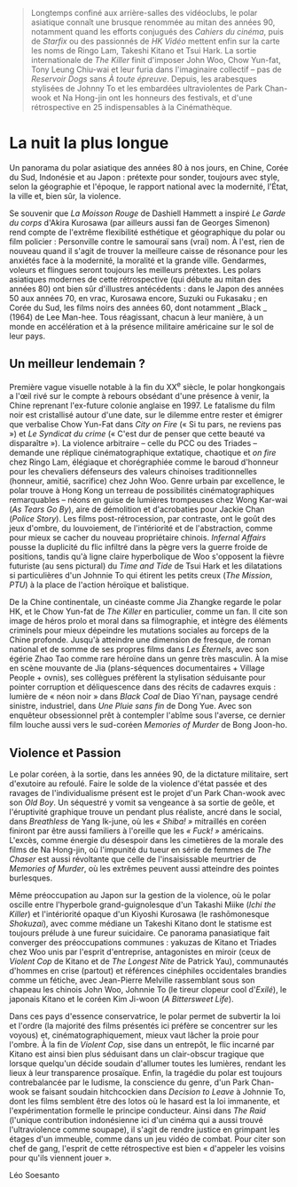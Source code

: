> Longtemps confiné aux arrière-salles des vidéoclubs, le polar asiatique connaît une brusque renommée au mitan des années 90, notamment quand les efforts conjugués des _Cahiers du cinéma_, puis de _Starfix_ ou des passionnés de _HK Vidéo_ mettent enfin sur la carte les noms de Ringo Lam, Takeshi Kitano et Tsui Hark. La sortie internationale de _The Killer_ finit d'imposer John Woo, Chow Yun-fat, Tony Leung Chiu-wai et leur furia dans l'imaginaire collectif – pas de _Reservoir Dogs_ sans _À toute épreuve_. Depuis, les arabesques stylisées de Johnny To et les embardées ultraviolentes de Park Chan-wook et Na Hong-jin ont les honneurs des festivals, et d'une rétrospective en 25 indispensables à la Cinémathèque.

# La nuit la plus longue

Un panorama du polar asiatique des années 80 à nos jours, en Chine, Corée du Sud, Indonésie et au Japon : prétexte pour sonder, toujours avec style, selon la géographie et l'époque, le rapport national avec la modernité, l'État, la ville et, bien sûr, la violence.

Se souvenir que _La Moisson Rouge_ de Dashiell Hammett a inspiré _Le Garde du corps_ d'Akira Kurosawa (par ailleurs aussi fan de Georges Simenon) rend compte de l'extrême flexibilité esthétique et géographique du polar ou film policier : Personville contre le samouraï sans (vrai) nom. À l'est, rien de nouveau quand il s'agit de trouver la meilleure caisse de résonance pour les anxiétés face à la modernité, la moralité et la grande ville. Gendarmes, voleurs et flingues seront toujours les meilleurs prétextes. Les polars asiatiques modernes de cette rétrospective (qui débute au mitan des années 80) ont bien sûr d'illustres antécédents : dans le Japon des années 50 aux années 70, en vrac, Kurosawa encore, Suzuki ou Fukasaku ; en Corée du Sud, les films noirs des années 60, dont notamment _Black _ (1964) de Lee Man-hee. Tous réagissant, chacun à leur manière, à un monde en accélération et à la présence militaire américaine sur le sol de leur pays.

## Un meilleur lendemain ?

Première vague visuelle notable à la fin du XX<sup>e</sup> siècle, le polar hongkongais a l'œil rivé sur le compte à rebours obsédant d'une présence à venir, la Chine reprenant l'ex-future colonie anglaise en 1997. Le fatalisme du film noir est cristallisé autour d'une date, sur le dilemme entre rester et émigrer que verbalise Chow Yun-Fat dans _City on Fire_ (« Si tu pars, ne reviens pas ») et _Le Syndicat du crime_ (« C'est dur de penser que cette beauté va disparaître »). La violence arbitraire – celle du PCC ou des Triades – demande une réplique cinématographique extatique, chaotique et _on fire_ chez Ringo Lam, élégiaque et chorégraphiée comme le baroud d'honneur pour les chevaliers défenseurs des valeurs chinoises traditionnelles (honneur, amitié, sacrifice) chez John Woo. Genre urbain par excellence, le polar trouve à Hong Kong un terreau de possibilités cinématographiques remarquables – néons en guise de lumières trompeuses chez Wong Kar-wai (_As Tears Go By_), aire de démolition et d'acrobaties pour Jackie Chan (_Police Story_). Les films post-rétrocession, par contraste, ont le goût des jeux d'ombre, du louvoiement, de l'intériorité et de l'abstraction, comme pour mieux se cacher du nouveau propriétaire chinois. _Infernal Affairs_ pousse la duplicité du flic infiltré dans la pègre vers la guerre froide de positions, tandis qu'à ligne claire hyperbolique de Woo s'opposent la fièvre futuriste (au sens pictural) du _Time and Tide_ de Tsui Hark et les dilatations si particulières d'un Johnnie To qui étirent les petits creux (_The Mission_, _PTU_) à la place de l'action héroïque et balistique.

De la Chine continentale, un cinéaste comme Jia Zhangke regarde le polar HK, et le Chow Yun-fat de _The Killer_ en particulier, comme un fan. Il cite son image de héros prolo et moral dans sa filmographie, et intègre des éléments criminels pour mieux dépeindre les mutations sociales au forceps de la Chine profonde. Jusqu'à atteindre une dimension de fresque, de roman national et de somme de ses propres films dans _Les Éternels_, avec son égérie Zhao Tao comme rare héroïne dans un genre très masculin. À la mise en scène mouvante de Jia (plans-séquences documentaires + Village People + ovnis), ses collègues préfèrent la stylisation séduisante pour pointer corruption et déliquescence dans des récits de cadavres exquis : lumière de « néon noir » dans _Black Coal_ de Diao Yi'nan, paysage cendré sinistre, industriel, dans _Une Pluie sans fin_ de Dong Yue. Avec son enquêteur obsessionnel prêt à contempler l'abîme sous l'averse, ce dernier film louche aussi vers le sud-coréen _Memories of Murder_ de Bong Joon-ho.

## Violence et Passion

Le polar coréen, à la sortie, dans les années 90, de la dictature militaire, sert d'exutoire au refoulé. Faire le solde de la violence d'état passée et des ravages de l'individualisme présent est le projet d'un Park Chan-wook avec son _Old Boy_. Un séquestré y vomit sa vengeance à sa sortie de geôle, et l'éruptivité graphique trouve un pendant plus réaliste, ancré dans le social, dans _Breathless_ de Yang Ik-june, où les _« Shiba! »_ mitraillés en coréen finiront par être aussi familiers à l'oreille que les _« Fuck! »_ américains. L'excès, comme énergie du désespoir dans les cimetières de la morale des films de Na Hong-jin, où l'impunité du tueur en série de femmes de _The Chaser_ est aussi révoltante que celle de l'insaisissable meurtrier de _Memories of Murder_, où les extrêmes peuvent aussi atteindre des pointes burlesques.

Même préoccupation au Japon sur la gestion de la violence, où le polar oscille entre l'hyperbole grand-guignolesque d'un Takashi Miike (_Ichi the Killer_) et l'intériorité opaque d'un Kiyoshi Kurosawa (le rashōmonesque _Shokuzai_), avec comme médiane un Takeshi Kitano dont le statisme est toujours prélude à une fureur suicidaire. Ce panorama panasiatique fait converger des préoccupations communes : yakuzas de Kitano et Triades chez Woo unis par l'esprit d'entreprise, antagonistes en miroir (ceux de _Violent Cop_ de Kitano et de _The Longest Nite_ de Patrick Yau), communautés d'hommes en crise (partout) et références cinéphiles occidentales brandies comme un fétiche, avec Jean-Pierre Melville rassemblant sous son chapeau les chinois John Woo, Johnnie To (le tireur clopeur cool d'_Exilé_), le japonais Kitano et le coréen Kim Ji-woon (_A Bittersweet Life_).

Dans ces pays d'essence conservatrice, le polar permet de subvertir la loi et l'ordre (la majorité des films présentés ici préfère se concentrer sur les voyous) et, cinématographiquement, mieux vaut lâcher la proie pour l'ombre. À la fin de _Violent Cop_, sise dans un entrepôt, le flic incarné par Kitano est ainsi bien plus séduisant dans un clair-obscur tragique que lorsque quelqu'un décide soudain d'allumer toutes les lumières, rendant les lieux à leur transparence prosaïque. Enfin, la tragédie du polar est toujours contrebalancée par le ludisme, la conscience du genre, d'un Park Chan-wook se faisant soudain hitchcockien dans _Decision to Leave_ à Johnnie To, dont les films semblent être des lotos où le hasard est la loi immanente, et l'expérimentation formelle le principe conducteur. Ainsi dans _The Raid_ (l'unique contribution indonésienne ici d'un cinéma qui a aussi trouvé l'ultraviolence comme soupape), il s'agit de rendre justice en grimpant les étages d'un immeuble, comme dans un jeu vidéo de combat. Pour citer son chef de gang, l'esprit de cette rétrospective est bien « d'appeler les voisins pour qu'ils viennent jouer ».

<div class="author">Léo Soesanto</div>

